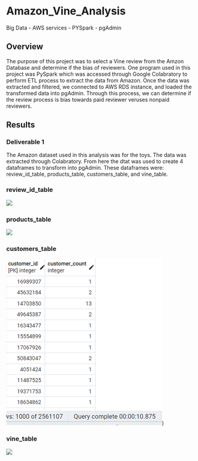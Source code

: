 # Amazon_Vine_Analysis

Big Data - AWS services - PYSpark - pgAdmin


## Overview

The purpose of this project was to select a Vine review from the Amzon Database and determine if the bias of reviewers.   One program
used in this project was PySpark which was accessed through Google Colabratory to perform ETL process to extract the data from Amazon. 
Once the data was extracted and filtered, we connected to AWS RDS instance, and loaded the transformed data into pgAdmin.  Through this
process, we can determine if the review process is bias towards paid reviewer veruses nonpaid reviewers.

## Results

### Deliverable 1

The Amazon dataset used in this analysis was for the toys.  The data was extracted through Colabratory.   From here the dtat was used to
create 4 dataframes to transform into pgAdmin.   These dataframes were: review_id_table, products_table, customers_table, and vine_table.

### review_id_table

![](Resources/review_id_table)

### products_table

![](Resources/product_id_table)

### customers_table

![](Resources/customers_id_table.png))

### vine_table

![](Resources/vine_id_table)
